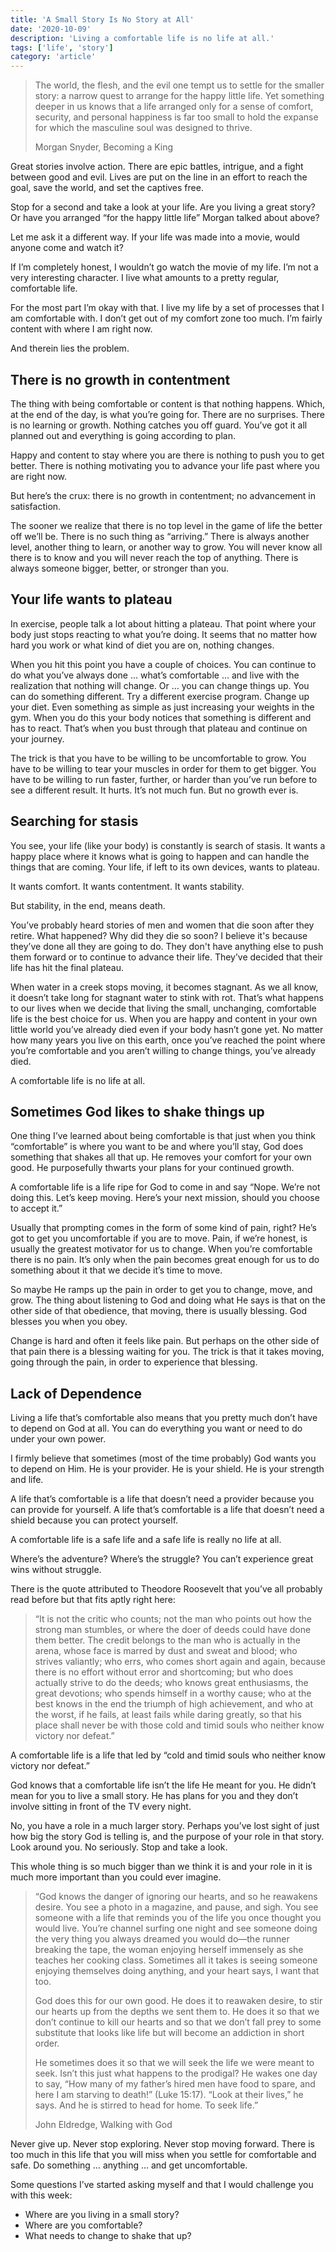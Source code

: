 ```yaml
---
title: 'A Small Story Is No Story at All'
date: '2020-10-09'
description: 'Living a comfortable life is no life at all.'
tags: ['life', 'story']
category: 'article'
---
```


> The world, the flesh, and the evil one tempt us to settle for the smaller story: a narrow quest to arrange for the happy little life. Yet something deeper in us knows that a life arranged only for a sense of comfort, security, and personal happiness is far too small to hold the expanse for which the masculine soul was designed to thrive.
>
> Morgan Snyder, Becoming a King

Great stories involve action. There are epic battles, intrigue, and a fight between good and evil. Lives are put on the line in an effort to reach the goal, save the world, and set the captives free. 

Stop for a second and take a look at your life. Are you living a great story? Or have you arranged “for the happy little life” Morgan talked about above?

Let me ask it a different way. If your life was made into a movie, would anyone come and watch it? 

If I’m completely honest, I wouldn’t go watch the movie of my life. I’m not a very interesting character. I live what amounts to a pretty regular, comfortable life.

For the most part I’m okay with that. I live my life by a set of processes that I am comfortable with. I don’t get out of my comfort zone too much. I’m fairly content with where I am right now.

And therein lies the problem.

## There is no growth in contentment
The thing with being comfortable or content is that nothing happens. Which, at the end of the day, is what you’re going for. There are no surprises. There is no learning or growth. Nothing catches you off guard. You’ve got it all planned out and everything is going according to plan.

Happy and content to stay where you are there is nothing to push you to get better. There is nothing motivating you to advance your life past where you are right now.

But here’s the crux: there is no growth in contentment; no advancement in satisfaction.

The sooner we realize that there is no top level in the game of life the better off we’ll be. There is no such thing as “arriving.” There is always another level, another thing to learn, or another way to grow. You will never know all there is to know and you will never reach the top of anything. There is always someone bigger, better, or stronger than you.

## Your life wants to plateau
In exercise, people talk a lot about hitting a plateau. That point where your body just stops reacting to what you’re doing. It seems that no matter how hard you work or what kind of diet you are on, nothing changes.

When you hit this point you have a couple of choices. You can continue to do what you’ve always done … what’s comfortable … and live with the realization that nothing will change. Or … you can change things up. You can do something different. Try a different exercise program. Change up your diet. Even something as simple as just increasing your weights in the gym. When you do this your body notices that something is different and has to react. That’s when you bust through that plateau and continue on your journey. 

The trick is that you have to be willing to be uncomfortable to grow. You have to be willing to tear your muscles in order for them to get bigger. You have to be willing to run faster, further, or harder than you’ve run before to see a different result. It hurts. It’s not much fun. But no growth ever is.

## Searching for stasis
You see, your life (like your body) is constantly is search of stasis. It wants a happy place where it knows what is going to happen and can handle the things that are coming. Your life, if left to its own devices, wants to plateau. 

It wants comfort. It wants contentment. It wants stability. 

But stability, in the end, means death.

You’ve probably heard stories of men and women that die soon after they retire. What happened? Why did they die so soon? I believe it's because they’ve done all they are going to do. They don't have anything else to push them forward or to continue to advance their life. They’ve decided that their life has hit the final plateau. 

When water in a creek stops moving, it becomes stagnant. As we all know, it doesn’t take long for stagnant water to stink with rot. That’s what happens to our lives when we decide that living the small, unchanging, comfortable life is the best choice for us. When you are happy and content in your own little world you’ve already died even if your body hasn’t gone yet. No matter how many years you live on this earth, once you’ve reached the point where you’re comfortable and you aren’t willing to change things, you’ve already died.

A comfortable life is no life at all.

## Sometimes God likes to shake things up
One thing I’ve learned about being comfortable is that just when you think “comfortable” is where you want to be and where you’ll stay, God does something that shakes all that up. He removes your comfort for your own good. He purposefully thwarts your plans for your continued growth.

A comfortable life is a life ripe for God to come in and say “Nope. We’re not doing this. Let’s keep moving. Here’s your next mission, should you choose to accept it.”

Usually that prompting comes in the form of some kind of pain, right? He’s got to get you uncomfortable if you are to move. Pain, if we’re honest, is usually the greatest motivator for us to change. When you’re comfortable there is no pain. It’s only when the pain becomes great enough for us to do something about it that we decide it’s time to move. 

So maybe He ramps up the pain in order to get you to change, move, and grow. The thing about listening to God and doing what He says is that on the other side of that obedience, that moving, there is usually blessing. God blesses you when you obey. 

Change is hard and often it feels like pain. But perhaps on the other side of that pain there is a blessing waiting for you. The trick is that it takes moving, going through the pain, in order to experience that blessing.

## Lack of Dependence
Living a life that’s comfortable also means that you pretty much don’t have to depend on God at all. You can do everything you want or need to do under your own power. 

I firmly believe that sometimes (most of the time probably) God wants you to depend on Him. He is your provider. He is your shield. He is your strength and life. 

A life that’s comfortable is a life that doesn’t need a provider because you can provide for yourself. A life that’s comfortable is a life that doesn’t need a shield because you can protect yourself. 

A comfortable life is a safe life and a safe life is really no life at all.

Where’s the adventure? Where’s the struggle? You can’t experience great wins without struggle.

There is the quote attributed to Theodore Roosevelt that you’ve all probably read before but that fits aptly right here:

> “It is not the critic who counts; not the man who points out how the strong man stumbles, or where the doer of deeds could have done them better. The credit belongs to the man who is actually in the arena, whose face is marred by dust and sweat and blood; who strives valiantly; who errs, who comes short again and again, because there is no effort without error and shortcoming; but who does actually strive to do the deeds; who knows great enthusiasms, the great devotions; who spends himself in a worthy cause; who at the best knows in the end the triumph of high achievement, and who at the worst, if he fails, at least fails while daring greatly, so that his place shall never be with those cold and timid souls who neither know victory nor defeat.”

A comfortable life is a life that led by “cold and timid souls who neither know victory nor defeat.”

God knows that a comfortable life isn’t the life He meant for you. He didn’t mean for you to live a small story. He has plans for you and they don’t involve sitting in front of the TV every night. 

No, you have a role in a much larger story. Perhaps you’ve lost sight of just how big the story God is telling is, and the purpose of your role in that story. Look around you. No seriously. Stop and take a look. 

This whole thing is so much bigger than we think it is and your role in it is much more important than you could ever imagine. 

>“God knows the danger of ignoring our hearts, and so he reawakens desire. You see a photo in a magazine, and pause, and sigh. You see someone with a life that reminds you of the life you once thought you would live. You’re channel surfing one night and see someone doing the very thing you always dreamed you would do—the runner breaking the tape, the woman enjoying herself immensely as she teaches her cooking class. Sometimes all it takes is seeing someone enjoying themselves doing anything, and your heart says, I want that too.
>
>God does this for our own good. He does it to reawaken desire, to stir our hearts up from the depths we sent them to. He does it so that we don’t continue to kill our hearts and so that we don’t fall prey to some substitute that looks like life but will become an addiction in short order.
> 
>He sometimes does it so that we will seek the life we were meant to seek. Isn’t this just what happens to the prodigal? He wakes one day to say, “How many of my father’s hired men have food to spare, and here I am starving to death!” (Luke 15:17). “Look at their lives,” he says. And he is stirred to head for home. To seek life.”
>
> John Eldredge, Walking with God

Never give up. Never stop exploring. Never stop moving forward. There is too much in this life that you will miss when you settle for comfortable and safe. Do something … anything … and get uncomfortable.

Some questions I’ve started asking myself and that I would challenge you with this week: 

* Where are you living in a small story?
* Where are you comfortable?
* What needs to change to shake that up?